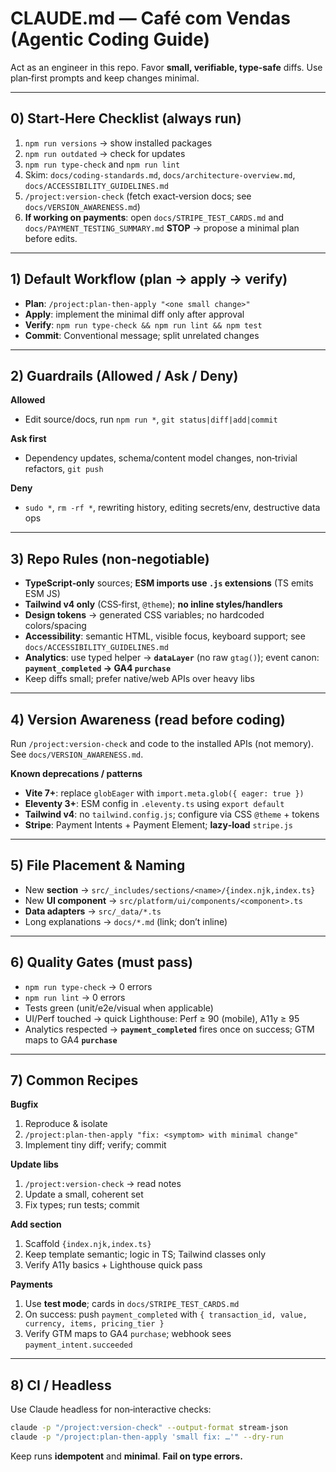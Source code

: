 # CLAUDE.md — Café com Vendas (Agentic Coding Guide)

Act as an engineer in this repo. Favor **small, verifiable, type‑safe** diffs. Use plan‑first prompts and keep changes minimal.

---

## 0) Start‑Here Checklist (always run)

1. `npm run versions` → show installed packages
2. `npm run outdated` → check for updates
3. `npm run type-check` and `npm run lint`
4. Skim: `docs/coding-standards.md`, `docs/architecture-overview.md`, `docs/ACCESSIBILITY_GUIDELINES.md`
5. `/project:version-check` (fetch exact‑version docs; see `docs/VERSION_AWARENESS.md`)
6. **If working on payments**: open `docs/STRIPE_TEST_CARDS.md` and `docs/PAYMENT_TESTING_SUMMARY.md`
   **STOP** → propose a minimal plan before edits.

---

## 1) Default Workflow (plan → apply → verify)

* **Plan**: `/project:plan-then-apply "<one small change>"`
* **Apply**: implement the minimal diff only after approval
* **Verify**: `npm run type-check && npm run lint && npm test`
* **Commit**: Conventional message; split unrelated changes

---

## 2) Guardrails (Allowed / Ask / Deny)

**Allowed**

* Edit source/docs, run `npm run *`, `git status|diff|add|commit`

**Ask first**

* Dependency updates, schema/content model changes, non‑trivial refactors, `git push`

**Deny**

* `sudo *`, `rm -rf *`, rewriting history, editing secrets/env, destructive data ops

---

## 3) Repo Rules (non‑negotiable)

* **TypeScript‑only** sources; **ESM imports use `.js` extensions** (TS emits ESM JS)
* **Tailwind v4 only** (CSS‑first, `@theme`); **no inline styles/handlers**
* **Design tokens** → generated CSS variables; no hardcoded colors/spacing
* **Accessibility**: semantic HTML, visible focus, keyboard support; see `docs/ACCESSIBILITY_GUIDELINES.md`
* **Analytics**: use typed helper → **`dataLayer`** (no raw `gtag()`); event canon: **`payment_completed` → GA4 `purchase`**
* Keep diffs small; prefer native/web APIs over heavy libs

---

## 4) Version Awareness (read before coding)

Run `/project:version-check` and code to the installed APIs (not memory). See `docs/VERSION_AWARENESS.md`.

**Known deprecations / patterns**

* **Vite 7+**: replace `globEager` with `import.meta.glob({ eager: true })`
* **Eleventy 3+**: ESM config in `.eleventy.ts` using `export default`
* **Tailwind v4**: no `tailwind.config.js`; configure via CSS `@theme` + tokens
* **Stripe**: Payment Intents + Payment Element; **lazy‑load** `stripe.js`

---

## 5) File Placement & Naming

* New **section** → `src/_includes/sections/<name>/{index.njk,index.ts}`
* New **UI component** → `src/platform/ui/components/<component>.ts`
* **Data adapters** → `src/_data/*.ts`
* Long explanations → `docs/*.md` (link; don’t inline)

---

## 6) Quality Gates (must pass)

* `npm run type-check` → 0 errors
* `npm run lint` → 0 errors
* Tests green (unit/e2e/visual when applicable)
* UI/Perf touched → quick Lighthouse: Perf ≥ 90 (mobile), A11y ≥ 95
* Analytics respected → **`payment_completed`** fires once on success; GTM maps to GA4 **`purchase`**

---

## 7) Common Recipes

**Bugfix**

1. Reproduce & isolate
2. `/project:plan-then-apply "fix: <symptom> with minimal change"`
3. Implement tiny diff; verify; commit

**Update libs**

1. `/project:version-check` → read notes
2. Update a small, coherent set
3. Fix types; run tests; commit

**Add section**

1. Scaffold `{index.njk,index.ts}`
2. Keep template semantic; logic in TS; Tailwind classes only
3. Verify A11y basics + Lighthouse quick pass

**Payments**

1. Use **test mode**; cards in `docs/STRIPE_TEST_CARDS.md`
2. On success: push `payment_completed` with `{ transaction_id, value, currency, items, pricing_tier }`
3. Verify GTM maps to GA4 `purchase`; webhook sees `payment_intent.succeeded`

---

## 8) CI / Headless

Use Claude headless for non‑interactive checks:

```bash
claude -p "/project:version-check" --output-format stream-json
claude -p "/project:plan-then-apply 'small fix: …'" --dry-run
```

Keep runs **idempotent** and **minimal**. **Fail on type errors.**
